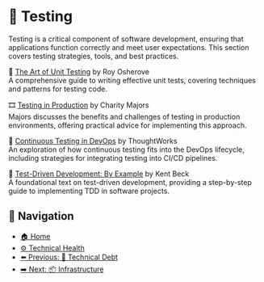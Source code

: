 # 🧪 Testing

Testing is a critical component of software development, ensuring that applications function correctly and meet user expectations. This section covers testing strategies, tools, and best practices.

📘 [The Art of Unit Testing](https://www.goodreads.com/book/show/6424213-the-art-of-unit-testing) by Roy Osherove  
A comprehensive guide to writing effective unit tests, covering techniques and patterns for testing code.

🎞 [Testing in Production](https://www.youtube.com/watch?v=9kQllLy_X4I) by Charity Majors  
Majors discusses the benefits and challenges of testing in production environments, offering practical advice for implementing this approach.

📄 [Continuous Testing in DevOps](https://www.thoughtworks.com/insights/blog/continuous-testing-devops) by ThoughtWorks  
An exploration of how continuous testing fits into the DevOps lifecycle, including strategies for integrating testing into CI/CD pipelines.

📘 [Test-Driven Development: By Example](https://www.goodreads.com/book/show/387190.Test_Driven_Development) by Kent Beck  
A foundational text on test-driven development, providing a step-by-step guide to implementing TDD in software projects.

## 🧭 Navigation

- [🏠 Home](../../README.md)
- [⚙️ Technical Health](../README.md)
- [⬅️ Previous: 💸️ Technical Debt](technical-debt.md)
- [➡️ Next: 📦 Infrastructure](infrastructure.md)
